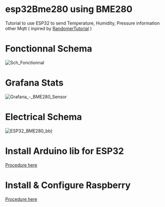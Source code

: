 # esp32Bme280 using BME280
Tutorial to use ESP32 to send Temperature, Humidity, Pressure information other Mqtt ( inpired by [RandomerTutorial](https://randomnerdtutorials.com/esp32-mqtt-publish-subscribe-arduino-ide/) )

# Fonctionnal Schema
![Sch_Fonctionnal](https://user-images.githubusercontent.com/25310798/73060571-6b0a2700-3e98-11ea-8de7-cf990ef746e2.jpg)
 
# Grafana Stats
![Grafana_-_BME280_Sensor](https://user-images.githubusercontent.com/25310798/76433238-5801d680-63b4-11ea-8353-58bfb3c424d8.jpg)

# Electrical Schema
![ESP32_BME280_bb](https://user-images.githubusercontent.com/25310798/76417851-e880ec80-639d-11ea-9e58-7f72f85eec3c.png))

# Install Arduino lib for ESP32
[Procedure here](https://github.com/TamataOcean/esp32Bme280/tree/master/Arduino)

# Install & Configure Raspberry 
[Procedure here](https://github.com/TamataOcean/esp32Bme280/tree/master/systools)

